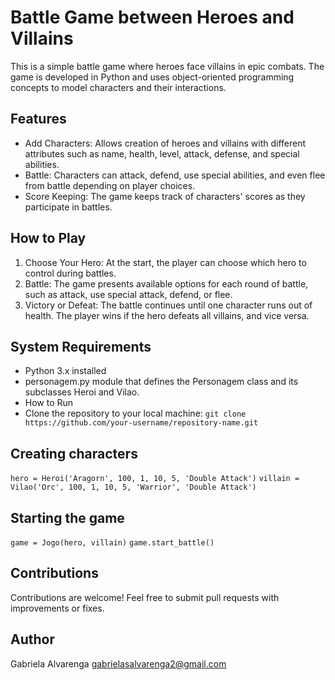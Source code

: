 # Battle Game between Heroes and Villains
This is a simple battle game where heroes face villains in epic combats. The game is developed in Python and uses object-oriented programming concepts to model characters and their interactions.

## Features
- Add Characters: Allows creation of heroes and villains with different attributes such as name, health, level, attack, defense, and special abilities.
- Battle: Characters can attack, defend, use special abilities, and even flee from battle depending on player choices.
- Score Keeping: The game keeps track of characters' scores as they participate in battles.

## How to Play
1. Choose Your Hero: At the start, the player can choose which hero to control during battles.
2. Battle: The game presents available options for each round of battle, such as attack, use special attack, defend, or flee.
3. Victory or Defeat: The battle continues until one character runs out of health. The player wins if the hero defeats all villains, and vice versa.

## System Requirements
- Python 3.x installed
- personagem.py module that defines the Personagem class and its subclasses Heroi and Vilao.
- How to Run
- Clone the repository to your local machine: ```git clone https://github.com/your-username/repository-name.git```

## Creating characters
```hero = Heroi('Aragorn', 100, 1, 10, 5, 'Double Attack')```
```villain = Vilao('Orc', 100, 1, 10, 5, 'Warrior', 'Double Attack')```

## Starting the game
```game = Jogo(hero, villain)```
```game.start_battle()```

## Contributions
Contributions are welcome! Feel free to submit pull requests with improvements or fixes.

## Author
Gabriela Alvarenga
gabrielasalvarenga2@gmail.com
